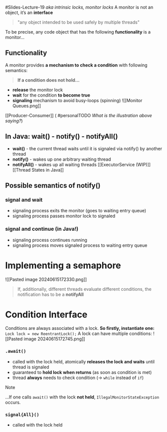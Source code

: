 #Slides-Lecture-19
*aka intrinsic locks, monitor locks*
A monitor is not an object, it’s an **interface**
> "any object intended to be used safely by multiple threads"

To be precise, any code object that has the following **functionality** is a monitor...
## Functionality
A monitor provides **a mechanism to check a condition** with following semantics:
>**If a condition does not hold...**
- **release** the monitor lock
- **wait** for the condition **to become true**
- **signaling** mechanism to avoid busy-loops (spinning)
![[Monitor Queues.png]]

[[Producer-Consumer]]  ( #personalTODO *What is the illustration above saying?*)
## In Java: wait() - notify() - notifyAll()
- **wait()** - the current thread waits until it is signaled via notify() by another thread
- **notify()** - wakes up one arbitrary waiting thread
- **notifyAll()** - wakes up all waiting threads
[[ExecutorService (WIP)]]
[[Thread States in Java]]
## Possible semantics of notify()
### signal and wait
- signaling process exits the monitor (goes to waiting entry queue) 
- signaling process passes monitor lock to signaled
### signal and continue (in Java!)
- signaling process continues running
- signaling process moves signaled process to waiting entry queue

# Implementing a semaphore
![[Pasted image 20240615172330.png]]
> If, additionally, different threads evaluate different conditions, the notification has to be a **notifyAll**

# Condition Interface
Conditions are always associated with a lock. **So firstly, instantiate one:**
`Lock lock = new ReentrantLock();`
A lock can have multiple conditions:
![[Pasted image 20240615172745.png]]

### `.await()`
- called with the lock held, atomically **releases the lock and waits** until thread is signaled
- guaranteed to **hold lock when returns** (as soon as condition is met)
- thread **always** needs to check condition ($\rightarrow$ `while` instead of `if`)

> [!NOTE]
> ...If one calls `await()` with the lock **not held**, `IllegalMonitorStateException` occurs.

### `signal{All}()`
- called with the lock held
